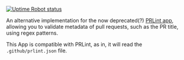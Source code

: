 [![Uptime Robot status](https://img.shields.io/uptimerobot/status/m785772948-409b63c8617fcbbc6e9a30a6?style=flat-square)](https://stats.uptimerobot.com/N54K1TN9Kq)

An alternative implementation for the now deprecated(?) [PRLint app](https://github.com/ewolfe/prlint), allowing you to validate metadata of pull requests, such as the PR title, using regex patterns.

This App is compatible with PRLint, as in, it will read the `.github/prlint.json` file.
